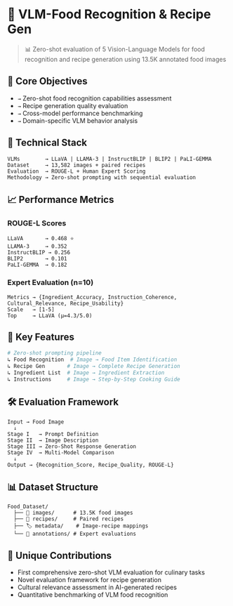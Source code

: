 # 🧠 VLM-Food Recognition & Recipe Gen

> 📊 Zero-shot evaluation of 5 Vision-Language Models for food recognition and recipe generation using 13.5K annotated food images

## 🎯 Core Objectives
- `→` Zero-shot food recognition capabilities assessment
- `→` Recipe generation quality evaluation
- `→` Cross-model performance benchmarking
- `→` Domain-specific VLM behavior analysis

## 🔬 Technical Stack
```
VLMs        → LLaVA | LLAMA-3 | InstructBLIP | BLIP2 | PaLI-GEMMA
Dataset     → 13,582 images + paired recipes
Evaluation  → ROUGE-L + Human Expert Scoring
Methodology → Zero-shot prompting with sequential evaluation
```

## 📈 Performance Metrics

### ROUGE-L Scores
```
LLaVA       → 0.468 ⭐
LLAMA-3     → 0.352
InstructBLIP → 0.256
BLIP2       → 0.101
PaLI-GEMMA  → 0.182
```

### Expert Evaluation (n=10)
```
Metrics → {Ingredient_Accuracy, Instruction_Coherence, Cultural_Relevance, Recipe_Usability}
Scale   → [1-5]
Top     → LLaVA (μ=4.3/5.0)
```

## 🔋 Key Features
```python
# Zero-shot prompting pipeline
↳ Food Recognition  # Image → Food Item Identification
↳ Recipe Gen       # Image → Complete Recipe Generation
↳ Ingredient List  # Image → Ingredient Extraction
↳ Instructions     # Image → Step-by-Step Cooking Guide
```

## 🛠 Evaluation Framework
```
Input → Food Image
  ↓
Stage I   → Prompt Definition
Stage II  → Image Description
Stage III → Zero-Shot Response Generation
Stage IV  → Multi-Model Comparison
  ↓
Output → {Recognition_Score, Recipe_Quality, ROUGE-L}
```

## 📊 Dataset Structure
```
Food_Dataset/
  ├── 📸 images/      # 13.5K food images
  ├── 📝 recipes/     # Paired recipes
  ├── 🏷️ metadata/    # Image-recipe mappings
  └── 📑 annotations/ # Expert evaluations
```

## 🎯 Unique Contributions
- First comprehensive zero-shot VLM evaluation for culinary tasks
- Novel evaluation framework for recipe generation
- Cultural relevance assessment in AI-generated recipes
- Quantitative benchmarking of VLM food recognition
